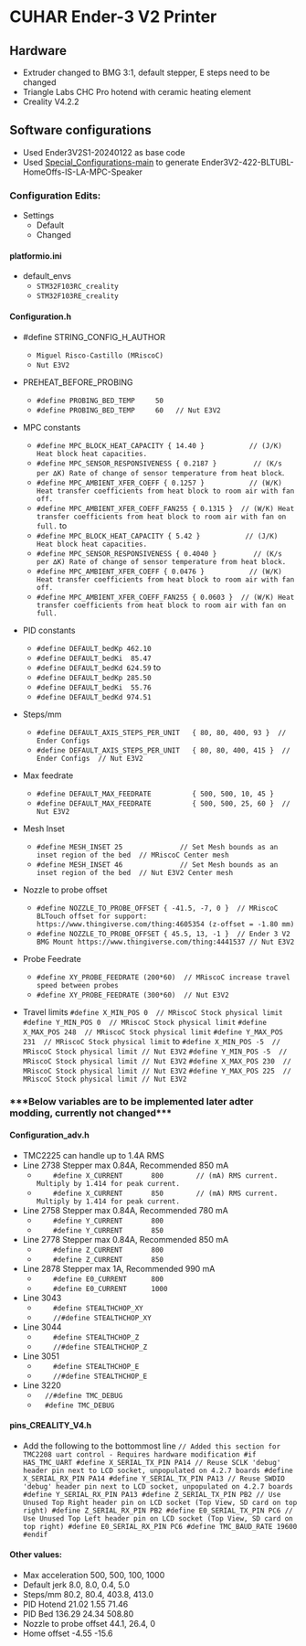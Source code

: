 # CUHAR Ender-3 V2 Printer
## Hardware
- Extruder changed to BMG 3:1, default stepper, E steps need to be changed
- Triangle Labs CHC Pro hotend with ceramic heating element
- Creality V4.2.2

## Software configurations
 - Used Ender3V2S1-20240122 as base code
 - Used [Special_Configurations-main](https://github.com/mriscoc/Special_Configurations/tree/1f203219427769a8674613fe5657bb9468ff2431) to generate Ender3V2-422-BLTUBL-HomeOffs-IS-LA-MPC-Speaker

### Configuration Edits:
- Settings
  - Default
  - Changed

#### platformio.ini
- default_envs
  - `STM32F103RC_creality`
  - `STM32F103RE_creality`

#### Configuration.h
- #define STRING_CONFIG_H_AUTHOR
  - `Miguel Risco-Castillo (MRiscoC)`
  - `Nut E3V2`
- PREHEAT_BEFORE_PROBING
  - `#define PROBING_BED_TEMP     50`
  - `#define PROBING_BED_TEMP     60   // Nut E3V2`
- MPC constants
  - `#define MPC_BLOCK_HEAT_CAPACITY { 14.40 }           // (J/K) Heat block heat capacities.`
  - `#define MPC_SENSOR_RESPONSIVENESS { 0.2187 }         // (K/s per ∆K) Rate of change of sensor temperature from heat block`.
  - `#define MPC_AMBIENT_XFER_COEFF { 0.1257 }           // (W/K) Heat transfer coefficients from heat block to room air with fan off.`
  - `#define MPC_AMBIENT_XFER_COEFF_FAN255 { 0.1315 }  // (W/K) Heat transfer coefficients from heat block to room air with fan on full.`
  to
  - `#define MPC_BLOCK_HEAT_CAPACITY { 5.42 }           // (J/K) Heat block heat capacities.`
  - `#define MPC_SENSOR_RESPONSIVENESS { 0.4040 }         // (K/s per ∆K) Rate of change of sensor temperature from heat block.`
  - `#define MPC_AMBIENT_XFER_COEFF { 0.0476 }           // (W/K) Heat transfer coefficients from heat block to room air with fan off.`
  - `#define MPC_AMBIENT_XFER_COEFF_FAN255 { 0.0603 }  // (W/K) Heat transfer coefficients from heat block to room air with fan on full.`
- PID constants
  - `#define DEFAULT_bedKp 462.10`
  - `#define DEFAULT_bedKi  85.47`
  - `#define DEFAULT_bedKd 624.59`
  to
  - `#define DEFAULT_bedKp 285.50`
  - `#define DEFAULT_bedKi  55.76`
  - `#define DEFAULT_bedKd 974.51`
- Steps/mm
  - `#define DEFAULT_AXIS_STEPS_PER_UNIT   { 80, 80, 400, 93 }  // Ender Configs`
  - `#define DEFAULT_AXIS_STEPS_PER_UNIT   { 80, 80, 400, 415 }  // Ender Configs  // Nut E3V2`
- Max feedrate
  - `#define DEFAULT_MAX_FEEDRATE          { 500, 500, 10, 45 }`
  - `#define DEFAULT_MAX_FEEDRATE          { 500, 500, 25, 60 }  // Nut E3V2`
- Mesh Inset
  - `#define MESH_INSET 25              // Set Mesh bounds as an inset region of the bed  // MRiscoC Center mesh  `
  - `#define MESH_INSET 46              // Set Mesh bounds as an inset region of the bed  // Nut E3V2 Center mesh`


- Nozzle to probe offset
  - `#define NOZZLE_TO_PROBE_OFFSET { -41.5, -7, 0 }  // MRiscoC BLTouch offset for support: https://www.thingiverse.com/thing:4605354 (z-offset = -1.80 mm)`
  - `#define NOZZLE_TO_PROBE_OFFSET { 45.5, 13, -1 }  // Ender 3 V2 BMG Mount https://www.thingiverse.com/thing:4441537 // Nut E3V2`
- Probe Feedrate
  - `#define XY_PROBE_FEEDRATE (200*60)  // MRiscoC increase travel speed between probes`
  - `#define XY_PROBE_FEEDRATE (300*60)  // Nut E3V2`
- Travel limits
    `#define X_MIN_POS 0  // MRiscoC Stock physical limit`
    `#define Y_MIN_POS 0  // MRiscoC Stock physical limit`
    `#define X_MAX_POS 248  // MRiscoC Stock physical limit`
    `#define Y_MAX_POS 231  // MRiscoC Stock physical limit`
    to
    `#define X_MIN_POS -5  // MRiscoC Stock physical limit // Nut E3V2`
    `#define Y_MIN_POS -5  // MRiscoC Stock physical limit // Nut E3V2`
    `#define X_MAX_POS 230  // MRiscoC Stock physical limit // Nut E3V2`
    `#define Y_MAX_POS 225  // MRiscoC Stock physical limit // Nut E3V2`



### \*\*\*Below variables are to be implemented later adter modding, currently not changed***

#### Configuration_adv.h
- TMC2225 can handle up to 1.4A RMS
- Line 2738 Stepper max 0.84A, Recommended 850 mA
  - `    #define X_CURRENT       800        // (mA) RMS current. Multiply by 1.414 for peak current.`
  - `    #define X_CURRENT       850        // (mA) RMS current. Multiply by 1.414 for peak current.`
- Line 2758 Stepper max 0.84A, Recommended 780 mA
  - `    #define Y_CURRENT       800`
  - `    #define Y_CURRENT       850`
- Line 2778 Stepper max 0.84A, Recommended 850 mA
  - `    #define Z_CURRENT       800`
  - `    #define Z_CURRENT       850`
- Line 2878 Stepper max 1A, Recommended 990 mA
  - `    #define E0_CURRENT      800`
  - `    #define E0_CURRENT      1000`
- Line 3043
  - `    #define STEALTHCHOP_XY`
  - `    //#define STEALTHCHOP_XY`
- Line 3044
  - `    #define STEALTHCHOP_Z`
  - `    //#define STEALTHCHOP_Z`
- Line 3051
  - `    #define STEALTHCHOP_E`
  - `    //#define STEALTHCHOP_E`
- Line 3220
  - `  //#define TMC_DEBUG`
  - `  #define TMC_DEBUG`

#### pins_CREALITY_V4.h
 - Add the following to the bottommost line
`
// Added this section for TMC2208 uart control - Requires hardware modification
#if HAS_TMC_UART
#define X_SERIAL_TX_PIN PA14 // Reuse SCLK 'debug' header pin next to LCD socket, unpopulated on 4.2.7 boards
#define X_SERIAL_RX_PIN PA14
#define Y_SERIAL_TX_PIN PA13 // Reuse SWDIO 'debug' header pin next to LCD socket, unpopulated on 4.2.7 boards
#define Y_SERIAL_RX_PIN PA13
#define Z_SERIAL_TX_PIN PB2 // Use Unused Top Right header pin on LCD socket (Top View, SD card on top right)
#define Z_SERIAL_RX_PIN PB2
#define E0_SERIAL_TX_PIN PC6 // Use Unused Top Left header pin on LCD socket (Top View, SD card on top right)
#define E0_SERIAL_RX_PIN PC6
#define TMC_BAUD_RATE 19600
#endif
`

#### Other values:
- Max acceleration 500, 500, 100, 1000
- Default jerk 8.0, 8.0, 0.4, 5.0
- Steps/mm 80.2, 80.4, 403.8, 413.0
- PID Hotend 21.02 1.55 71.46
- PID Bed 136.29 24.34 508.80
- Nozzle to probe offset 44.1, 26.4, 0
- Home offset -4.55 -15.6
